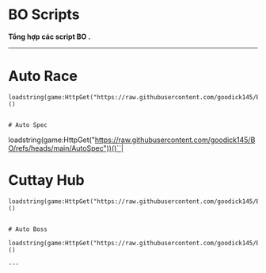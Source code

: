 

# BO Scripts

**Tổng hợp các script BO .**

---

# Auto Race

```
loadstring(game:HttpGet("https://raw.githubusercontent.com/goodick145/BO/refs/heads/main/AutoRace"))()


# Auto Spec

```
loadstring(game:HttpGet("https://raw.githubusercontent.com/goodick145/BO/refs/heads/main/AutoSpec"))()``|


# Cuttay Hub

```
loadstring(game:HttpGet("https://raw.githubusercontent.com/goodick145/BO/refs/heads/main/CutTsy"))()


# Auto Boss

loadstring(game:HttpGet("https://raw.githubusercontent.com/goodick145/BO/refs/heads/main/AutoBoss"))()

---
